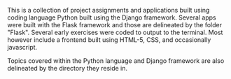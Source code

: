 This is a collection of project assignments and applications built using coding language Python built using the Django framework.
Several apps were built with the Flask framework and those are delineated by the folder "Flask".
Several early exercises were coded to output to the terminal. Most however include a frontend built using HTML-5, CSS,
and occasionally javascript.

Topics covered within the Python language and Django framework are also delineated by the directory they reside in.

